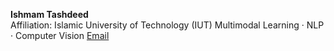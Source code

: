 **Ishmam Tashdeed**  
Affiliation: Islamic University of Technology (IUT)
Multimodal Learning · NLP · Computer Vision
[Email](mailto:ishmamtashdeed@iut-dhaka.edu)